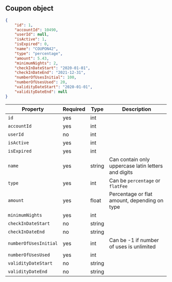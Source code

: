## Coupon object

```json
{
    "id": 1,
    "accountId": 10490,
    "userId": null,
    "isActive": 1,
    "isExpired": 0,
    "name": "COUPON42",
    "type": "percentage",
    "amount": 5.43,
    "minimumNights": 2,
    "checkInDateStart": "2020-01-01",
    "checkInDateEnd": "2021-12-31",
    "numberOfUsesInitial": 100,
    "numberOfUsesUsed": 20,
    "validityDateStart": "2020-01-01",
    "validityDateEnd": null
}
```

Property | Required | Type | Description
-------- | -------- | ---- | ----------- 
`id` | yes | int |
`accountId` | yes | int |
`userId` | no | int |
`isActive` | yes | int |
`isExpired` | yes | int |
`name` | yes | string | Can contain only uppercase latin letters and digits
`type` | yes | int | Can be `percentage` or `flatFee`
`amount` | yes | float | Percentage or flat amount, depending on type
`minimumNights` | yes | int |
`checkInDateStart` | no | string |
`checkInDateEnd` | no | string |
`numberOfUsesInitial` | yes | int | Can be -1 if number of uses is unlimited 
`numberOfUsesUsed` | yes | int |
`validityDateStart` | no | string |
`validityDateEnd` | no | string |
